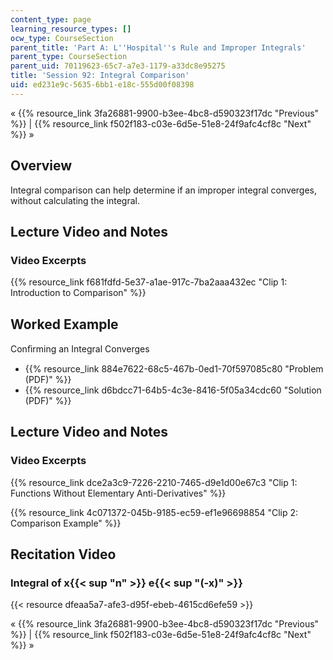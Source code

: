 ```yaml
---
content_type: page
learning_resource_types: []
ocw_type: CourseSection
parent_title: 'Part A: L''Hospital''s Rule and Improper Integrals'
parent_type: CourseSection
parent_uid: 70119623-65c7-a7e3-1179-a33dc8e95275
title: 'Session 92: Integral Comparison'
uid: ed231e9c-5635-6bb1-e18c-555d00f08398
---
```


« {{% resource_link 3fa26881-9900-b3ee-4bc8-d590323f17dc "Previous" %}} | {{% resource_link f502f183-c03e-6d5e-51e8-24f9afc4cf8c "Next" %}} »

Overview
--------

Integral comparison can help determine if an improper integral converges, without calculating the integral.

Lecture Video and Notes
-----------------------

### Video Excerpts

{{% resource_link f681fdfd-5e37-a1ae-917c-7ba2aaa432ec "Clip 1: Introduction to Comparison" %}}

Worked Example
--------------

Conﬁrming an Integral Converges

*   {{% resource_link 884e7622-68c5-467b-0ed1-70f597085c80 "Problem (PDF)" %}}
*   {{% resource_link d6bdcc71-64b5-4c3e-8416-5f05a34cdc60 "Solution (PDF)" %}}

Lecture Video and Notes
-----------------------

### Video Excerpts

{{% resource_link dce2a3c9-7226-2210-7465-d9e1d00e67c3 "Clip 1: Functions Without Elementary Anti-Derivatives" %}}

{{% resource_link 4c071372-045b-9185-ec59-ef1e96698854 "Clip 2: Comparison Example" %}}

Recitation Video
----------------

### Integral of x{{< sup "n" >}} e{{< sup "(-x)" >}}

{{< resource dfeaa5a7-afe3-d95f-ebeb-4615cd6efe59 >}}

« {{% resource_link 3fa26881-9900-b3ee-4bc8-d590323f17dc "Previous" %}} | {{% resource_link f502f183-c03e-6d5e-51e8-24f9afc4cf8c "Next" %}} »